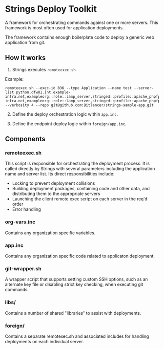 Strings Deploy Toolkit
===============================

A framework for orchestrating commands against one or more servers. This 
framework is most often used for application deployments.

The framework contains enough boilerplate code to deploy a generic web
application from git.

## How it works

1) Strings executes `remoteexec.sh`

Example:

```
remoteexec.sh --exec-id 836 --type Application --name test --server-list python.dfw01.int.example-infra.net,exampleorg::role::lamp_server,stringed::profile::apache_phpfpm,stringed::profile::mysql;anaconda.dfw01.int.example-infra.net,exampleorg::role::lamp_server,stringed::profile::apache_phpfpm,stringed::profile::mysql --verbosity 4 --repo git@github.com:Bitlancer/strings-sample-app.git
```

2) Define the deploy orchestration logic within `app.inc`. 

3) Define the endpoint deploy logic within `foreign/app.inc`.

## Components

### remoteexec.sh

This script is responsible for orchestrating the deployment process. It is called
directly by Strings with several parameters including the application name and
server list. Its direct responsibilities include:

* Locking to prevent deployment collisions
* Building deployment packages, containing code and other data, and distributing
them to the appropriate servers
* Launching the client remote exec script on each server in the req'd order
* Error handling

### org-vars.inc

Contains any organization specific variables.

### app.inc

Contains any organization specific code related to applicaton deployment.

### git-wrapper.sh

A wrapper script that supports setting custom SSH options, such as an alternate
key file or disabling strict key checking, when executing git commands.

### libs/

Contains a number of shared "libraries" to assist with deployments.

### foreign/

Contains a separate remotexec.sh and associated includes for handling
deployments on each individual server.

